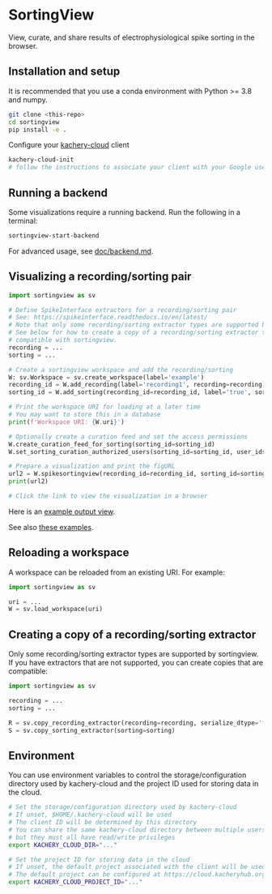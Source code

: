 # SortingView

View, curate, and share results of electrophysiological spike sorting in the browser.

## Installation and setup

It is recommended that you use a conda environment with Python >= 3.8 and numpy.

```bash
git clone <this-repo>
cd sortingview
pip install -e .
```

Configure your [kachery-cloud](https://github.com/scratchrealm/kachery-cloud) client

```bash
kachery-cloud-init
# follow the instructions to associate your client with your Google user name on kachery-cloud
```

## Running a backend

Some visualizations require a running backend. Run the following in a terminal:

```bash
sortingview-start-backend
```

For advanced usage, see [doc/backend.md](doc/backend.md).

## Visualizing a recording/sorting pair

```python
import sortingview as sv

# Define SpikeInterface extractors for a recording/sorting pair
# See: https://spikeinterface.readthedocs.io/en/latest/
# Note that only some recording/sorting extractor types are supported by sortingview
# See below for how to create a copy of a recording/sorting extractor to be
# compatible with sortingview.
recording = ...
sorting = ...

# Create a sortingview workspace and add the recording/sorting
W: sv.Workspace = sv.create_workspace(label='example')
recording_id = W.add_recording(label='recording1', recording=recording)
sorting_id = W.add_sorting(recording_id=recording_id, label='true', sorting=sorting)

# Print the workspace URI for loading at a later time
# You may want to store this in a database
print(f'Workspace URI: {W.uri}')

# Optionally create a curation feed and set the access permissions
W.create_curation_feed_for_sorting(sorting_id=sorting_id)
W.set_sorting_curation_authorized_users(sorting_id=sorting_id, user_ids=['jmagland@flatironinstitute.org'])

# Prepare a visualization and print the figURL
url2 = W.spikesortingview(recording_id=recording_id, sorting_id=sorting_id, label='Test workspace')
print(url2)

# Click the link to view the visualization in a browser
```

Here is an [example output view](https://figurl.org/f?v=gs://figurl/spikesortingview-2&d=ipfs://bafkreif3rb4yqpmece62wpfgqgdqc4izjitgs6x3htuqoeonwu6r5pd5ly&project=siojtbyvbw&label=Test%20workspace).

See also [these examples](./examples/).

## Reloading a workspace

A workspace can be reloaded from an existing URI. For example:

```python
import sortingview as sv

uri = ...
W = sv.load_workspace(uri)
```

## Creating a copy of a recording/sorting extractor

Only some recording/sorting extractor types are supported by sortingview.
If you have extractors that are not supported, you can create copies
that are compatible:

```python
import sortingview as sv

recording = ...
sorting = ...

R = sv.copy_recording_extractor(recording=recording, serialize_dtype='float32')
S = sv.copy_sorting_extractor(sorting=sorting)
```

## Environment

You can use environment variables to control the storage/configuration directory used by kachery-cloud and the project ID used for storing data in the cloud.

```bash
# Set the storage/configuration directory used by kachery-cloud
# If unset, $HOME/.kachery-cloud will be used
# The client ID will be determined by this directory
# You can share the same kachery-cloud directory between multiple users,
# but they must all have read/write privileges
export KACHERY_CLOUD_DIR="..."

# Set the project ID for storing data in the cloud
# If unset, the default project associated with the client will be used
# The default project can be configured at https://cloud.kacheryhub.org
export KACHERY_CLOUD_PROJECT_ID="..."
```